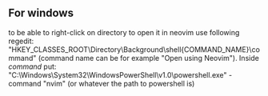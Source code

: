 ## For windows
to be able to right-click on directory to open it in neovim use following regedit:
"HKEY_CLASSES_ROOT\Directory\Background\shell\{COMMAND_NAME}\command" (command name can be for example "Open using Neovim").
Inside *command* put: "C:\Windows\System32\WindowsPowerShell\v1.0\powershell.exe" -command "nvim" (or whatever the path to powershell is)
